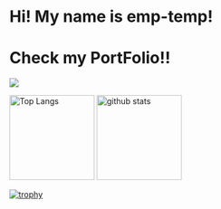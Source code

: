 #  Hi! My name is emp-temp!
<h1><a src="https://github.com/emp-temp/emp-temp">Check my PortFolio!!</a></h1>
<img src="https://img.shields.io/badge/dev.to-0A0A0A?style=for-the-badge&logo=devdotto&logoColor=white" />
<p align="left"> 
  <img alt="Top Langs" height="150px" src="https://github-readme-stats.vercel.app/api/top-langs/?username=emp-temp&layout=compact&show_icons=true&theme=onedark" />
  <img alt="github stats" height="150px" src="https://github-readme-stats.vercel.app/api?username=emp-temp&theme=onedark&show_icons=ture" />
</p>

[![trophy](https://github-profile-trophy.vercel.app/?username=emp-temp&theme=onedark&column=7
)](https://github.com/ryo-ma/github-profile-trophy)
